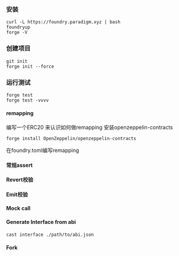 ### 安装
```shell
curl -L https://foundry.paradigm.xyz | bash
foundryup
forge -V
```
### 创建项目
```shell
git init
forge init --force
```

### 运行测试
```shell
forge test
forge test -vvvv
```

#### remapping
编写一个ERC20 来认识如何做remapping
安装openzeppelin-contracts
```shell
forge install OpenZeppelin/openzeppelin-contracts
```
在foundry.toml编写remapping
#### 常规assert
#### Revert校验
#### Emit校验
#### Mock call
#### Generate Interface from abi
```shell
cast interface ./path/to/abi.json
```
#### Fork


